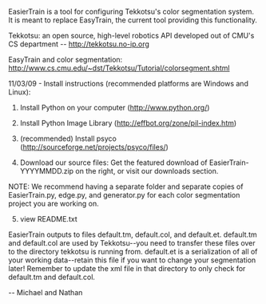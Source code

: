EasierTrain is a tool for configuring Tekkotsu's color segmentation system. It is meant to replace EasyTrain, the current tool providing this functionality.

Tekkotsu: an open source, high-level robotics API developed out of CMU's CS department -- http://tekkotsu.no-ip.org

EasyTrain and color segmentation: http://www.cs.cmu.edu/~dst/Tekkotsu/Tutorial/colorsegment.shtml

11/03/09 - Install instructions (recommended platforms are Windows and Linux):

1) Install Python on your computer (http://www.python.org/)

2) Install Python Image Library (http://effbot.org/zone/pil-index.htm)

3) (recommended) Install psyco (http://sourceforge.net/projects/psyco/files/)

4) Download our source files: Get the featured download of EasierTrain-YYYYMMDD.zip on the right, or visit our downloads section.

NOTE: We recommend having a separate folder and separate copies of EasierTrain.py, edge.py, and generator.py for each color segmentation project you are working on.

5) view README.txt

EasierTrain outputs to files default.tm, default.col, and default.et. default.tm and default.col are used by Tekkotsu--you need to transfer these files over to the directory tekkotsu is running from. default.et is a serialization of all of your working data--retain this file if you want to change your segmentation later! Remember to update the xml file in that directory to only check for default.tm and default.col.


-- Michael and Nathan